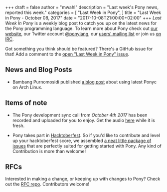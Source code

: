 +++
draft = false
author = "mwahl"
description = "Last week's Pony news, reported this week."
categories = [
    "Last Week in Pony",
]
title = "Last Week in Pony - October 08, 2017"
date = "2017-10-08T21:00:00+02:00"
+++
_Last Week In Pony_ is a weekly blog post to catch you up on the latest news for the Pony programming language. To learn more about Pony check out [our website](ponylang.org), our Twitter account [@ponylang](https://twitter.com/ponylang), our [users' mailing list](https://pony.groups.io/g/user) or join us [on IRC](https://webchat.freenode.net/?channels=%23ponylang). 

Got something you think should be featured? There's a GitHub issue for that! Add a comment to the [open "Last Week in Pony" issue](https://github.com/ponylang/ponylang.github.io/issues?q=is%3Aissue+is%3Aopen+label%3Alast-week-in-pony).
<!--more-->

## News and Blog Posts

- Bambang Purnomosidi published [a blog post](https://medium.com/@bpdp/latest-pony-in-arch-linux-dea6427bd77f) about using latest Ponyc on Arch Linux.

## Items of note

- The Pony development sync call from *October 4th 2017* has been recorded and uploaded for you to enjoy. Get the audio [here](https://pony.groups.io/g/dev/files/Pony%20Sync/2017_10_04) while it is fresh.

- Pony takes part in [Hacktoberfest](https://hacktoberfest.digitalocean.com/). So if you'd like to contribute and level up your hacktoberfest score, we assembled [a neat little package of issues](https://github.com/search?utf8=%E2%9C%93&q=type%3Aissue+label%3Ahacktoberfest+user%3Aponylang) that are perfectly suited for getting started with Pony. Any kind of Contribution is more than welcome!

## RFCs

Interested in making a change, or keeping up with changes to Pony? Check out the [RFC repo](https://github.com/ponylang/rfcs). Contributors welcome!
